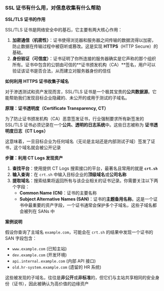 ### SSL 证书有什么用，对信息收集有什么帮助

**SSL/TLS 证书的作用**

SSL/TLS 证书是网络安全中的基石，它主要有两大核心作用：

1. **加密通信（机密性）**：证书使得浏览器和服务器之间传输的数据流得以加密，防止数据在传输过程中被窃听或篡改。这是实现 **HTTPS**（HTTP Secure）的基础。
2. **身份验证（可信度）**：证书证明了你所连接的服务器确实是它声称的那个组织所有。证书中包含的公钥由可信的**证书颁发机构（CA）**签名，用户可以验证该证书是否合法，从而建立对服务器身份的信任

**如何利用 HTTPS 证书收集子域名**

对于渗透测试和资产发现而言，SSL/TLS 证书是一个极其宝贵的**公共数据源**。它能帮助我们发现目标企业隐藏的、未公开的或用于测试的子域名。

**原理：证书透明度（Certificate Transparency, CT）**

为了防止证书颁发机构（CA）恶意签发证书，行业强制要求所有新签发的 SSL/TLS 证书必须记录在一个**公共、透明的日志系统**中。这些日志被称为 **证书透明度日志（CT Logs）**

这意味着，一旦目标企业为任何域名（无论是主站还是内部测试子域）签发了证书，这个域名就会被公开记录

**步骤：利用 CT Logs 发现资产**

1. **查找平台**：使用提供 CT Logs 搜索接口的平台，最著名且常用的就是 **`crt.sh`**
2. **输入查询**：在 `crt.sh` 中输入目标企业的**顶级域名**或**公司名称**
3. **提取域名**：搜索结果将返回所有与该企业相关的证书记录。你需要关注以下两个字段：
   - **Common Name (CN)**：证书的主要名称
   - **Subject Alternative Names (SAN)**：证书的**主题备用名称**。这是一个证书中最重要的资产字段，一个证书通常会保护多个子域名，这些子域名都会被列在 SANs 中

**案例说明**

假设你查询了主域名 `example.com`，可能会在 `crt.sh` 的结果中发现一个证书的 SAN 字段包含：

- `www.example.com` (已知主站)
- `dev.example.com` (开发环境)
- `api.internal.example.com` (内部 API 接口)
- `old.hr-system.example.com` (遗留的 HR 系统)

这些被发现的子域名，往往是**非公开**或**非标准**的，但它们与主站共享相同的安全身份（证书），因此被确认为高价值的边缘资产